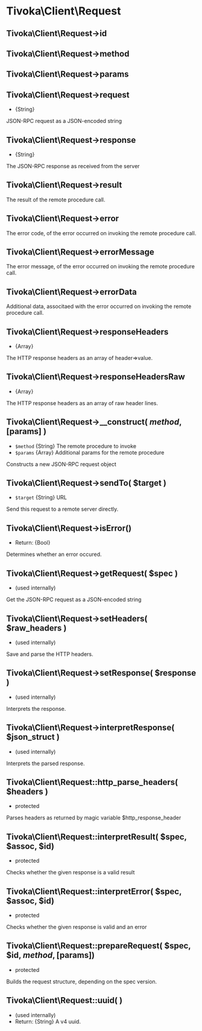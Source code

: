 # Tivoka\Client\Request

## Tivoka\Client\Request->id
## Tivoka\Client\Request->method
## Tivoka\Client\Request->params

## Tivoka\Client\Request->request
 * {String}

JSON-RPC request as a JSON-encoded string

## Tivoka\Client\Request->response
 * {String}

The JSON-RPC response as received from the server

## Tivoka\Client\Request->result
The result of the remote procedure call.

## Tivoka\Client\Request->error
The error code, of the error occurred on invoking the remote procedure call.

## Tivoka\Client\Request->errorMessage
The error message, of the error occurred on invoking the remote procedure call.

## Tivoka\Client\Request->errorData
Additional data, associtaed with the error occurred on invoking the remote procedure call.

## Tivoka\Client\Request->responseHeaders
 * {Array}

The HTTP response headers as an array of header=>value.

## Tivoka\Client\Request->responseHeadersRaw
 * {Array}

The HTTP response headers as an array of raw header lines.

## Tivoka\Client\Request->__construct( $method, [$params] )
 * `$method` {String} The remote procedure to invoke
 * `$params` {Array} Additional params for the remote procedure

Constructs a new JSON-RPC request object

## Tivoka\Client\Request->sendTo( $target )
 * `$target` {String} URL

Send this request to a remote server directly.

## Tivoka\Client\Request->isError()
 * Return: {Bool}

Determines whether an error occured.

## Tivoka\Client\Request->getRequest( $spec )
 * (used internally)

Get the JSON-RPC request as a JSON-encoded string

## Tivoka\Client\Request->setHeaders( $raw_headers )
 * (used internally)

Save and parse the HTTP headers.

## Tivoka\Client\Request->setResponse( $response )
 * (used internally)

Interprets the response.

## Tivoka\Client\Request->interpretResponse( $json_struct )
 * (used internally)

Interprets the parsed response.

## Tivoka\Client\Request::http_parse_headers( $headers )
 * protected

Parses headers as returned by magic variable $http_response_header

## Tivoka\Client\Request::interpretResult( $spec, $assoc, $id)
 * protected

Checks whether the given response is a valid result

## Tivoka\Client\Request::interpretError( $spec, $assoc, $id)
 * protected

Checks whether the given response is valid and an error

## Tivoka\Client\Request::prepareRequest( $spec, $id, $method, [$params])
 * protected

Builds the request structure, depending on the spec version.
 
## Tivoka\Client\Request::uuid( )
 * (used internally)
 * Return: {String} A v4 uuid.